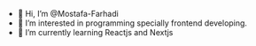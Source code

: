 - 👋 Hi, I’m @Mostafa-Farhadi
- 👀 I’m interested in programming specially frontend developing.
- 🌱 I’m currently learning Reactjs and Nextjs

<!---
Mostafa-Farhadi/Mostafa-Farhadi is a ✨ special ✨ repository because its `README.md` (this file) appears on your GitHub profile.
You can click the Preview link to take a look at your changes.
--->
